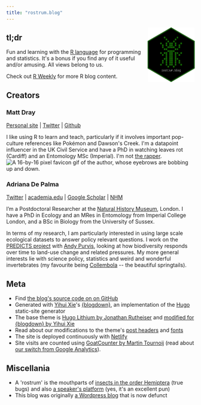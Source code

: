 ```yaml
---
title: "rostrum.blog"
---
```


<img src="https://raw.githubusercontent.com/matt-dray/stickers/master/output/rostrum_hex.png" alt="Hexagonal sticker with pixel-art of the the rostrum.blog insect logo on it." width="25%" align="right">


## tl;dr

Fun and learning with the [R language](https://www.r-project.org/) for programming and statistics. It's a bonus if you find any of it useful and/or amusing. All views belong to us.

Check out [R Weekly](https://rweekly.org/) for more R blog content.

## Creators

### Matt Dray

[Personal site](https://www.matt-dray.com) | [Twitter](https://twitter.com/mattdray) | [Github](https://github.com/matt-dray)

I like using R to learn and teach, particularly if it involves important pop-culture references like Pokémon and Dawson's Creek. I'm a datapoint influencer in the UK Civil Service and have a PhD in watching leaves rot (Cardiff) and an Entomology MSc (Imperial). I'm not [the rapper](https://en.wikipedia.org/wiki/Dr._Dre). <img src="https://raw.githubusercontent.com/matt-dray/postcard/master/favicon.ico" alt="A 16-by-16 pixel favicon gif of the author, whose eyebrows are bobbing up and down."/>

### Adriana De Palma

[Twitter](https://twitter.com/adpalma) | [academia.edu](https://nhm.academia.edu/AdrianaDePalma) | [Google Scholar](https://scholar.google.co.uk/citations?user=DhrCDz8AAAAJ&hl=en&oi=ao) | [NHM](http://www.nhm.ac.uk/our-science/departments-and-staff/staff-directory/adriana-de%20palma.html)

I’m a Postdoctoral Researcher at the [Natural History Museum](http://www.nhm.ac.uk/), London. I have a PhD in Ecology and an MRes in Entomology from Imperial College London, and a BSc in Biology from the University of Sussex.

In terms of my research, I am particularly interested in using large scale ecological datasets to answer policy relevant questions. I work on the [PREDICTS project](http://www.predicts.org.uk/) with [Andy Purvis](http://www.nhm.ac.uk/our-science/departments-and-staff/staff-directory/andy-purvis.html), looking at how biodiversity responds over time to land-use change and related pressures. My more general interests lie with science policy, statistics and weird and wonderful invertebrates (my favourite being [Collembola](https://en.wikipedia.org/wiki/Springtail) -- the beautiful springtails).

## Meta

* Find [the blog's source code on on GitHub](https://github.com/matt-dray/rostrum-blog)
* Generated with [Yihui Xie](https://yihui.name/en/)'s [{blogdown}](https://bookdown.org/yihui/blogdown/), an implementation of the [Hugo](https://gohugo.io) static-site generator
* The base theme is [Hugo Lithium by Jonathan Rutheiser](https://github.com/jrutheiser/hugo-lithium-theme) and [modified for {blogdown} by Yihui Xie]('https://github.com/yihui/hugo-lithium-theme)
* Read about our modifications to the theme's [post headers](https://www.rostrum.blog/2019/09/06/lithium-metadata/) and [fonts](https://www.rostrum.blog/2018/11/29/fontface-lithium/)
* The site is deployed continuously with [Netlify](https://www.netlify.com/)
* Site visits are counted using [GoatCounter by Martin Tournoij](https://www.goatcounter.com/) (read about [our switch from Google Analytics](https://www.rostrum.blog/2020/09/16/goatcounter-blogdown/)).

## Miscellania

* A 'rostrum' is the mouthparts of [insects in the order Hemiptera](https://en.wikipedia.org/wiki/Hemiptera) (true bugs) and also [a speaker's platform](https://en.wikipedia.org/wiki/Rostra) (yes, it's an excellent pun)
* This blog was originally [a Wordpress blog]('https://therostrumblog.wordpress.com/) that is now defunct
